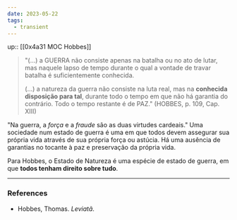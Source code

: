 ```yaml
---
date: 2023-05-22
tags:
  - transient
---
```

up:: [[0x4a31 MOC Hobbes]]

> "(...) a GUERRA não consiste apenas na batalha ou no ato de lutar, mas naquele lapso de tempo durante o qual a vontade de travar batalha é suficientemente conhecida. 
> 
> (...) a natureza da guerra não consiste na luta real, mas na **conhecida disposição para tal**, durante todo o tempo em que não há garantia do contrário. Todo o tempo restante é de PAZ." (HOBBES, p. 109,  Cap. XIII)

"Na guerra, a *força* e a *fraude* são as duas virtudes cardeais." Uma sociedade num estado de guerra é uma em que todos devem assegurar sua própria vida através de sua própria força ou astúcia. Há uma ausência de garantias no tocante à paz e preservação da própria vida.

Para Hobbes, o Estado de Natureza é uma espécie de estado de guerra, em que **todos tenham direito sobre tudo**. 

---
### References
- Hobbes, Thomas. _Leviatã_.